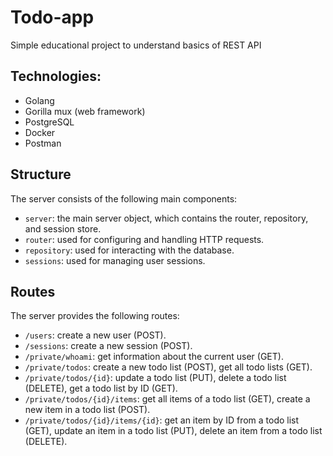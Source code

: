 # Todo-app

Simple educational project to understand basics of 
REST API

## Technologies:
- Golang
- Gorilla mux (web framework)
- PostgreSQL
- Docker
- Postman

## Structure

The server consists of the following main components:

- `server`: the main server object, which contains the router, repository, and session store.
- `router`: used for configuring and handling HTTP requests.
- `repository`: used for interacting with the database.
- `sessions`: used for managing user sessions.

## Routes

The server provides the following routes:

- `/users`: create a new user (POST).
- `/sessions`: create a new session (POST).
- `/private/whoami`: get information about the current user (GET).
- `/private/todos`: create a new todo list (POST), get all todo lists (GET).
- `/private/todos/{id}`: update a todo list (PUT), delete a todo list (DELETE), get a todo list by ID (GET).
- `/private/todos/{id}/items`: get all items of a todo list (GET), create a new item in a todo list (POST).
- `/private/todos/{id}/items/{id}`: get an item by ID from a todo list (GET), update an item in a todo list (PUT), delete an item from a todo list (DELETE).